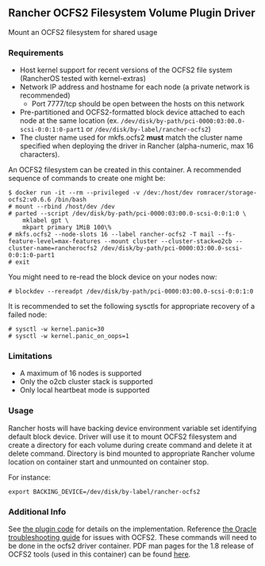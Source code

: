 ## Rancher OCFS2 Filesystem Volume Plugin Driver

Mount an OCFS2 filesystem for shared usage

### Requirements

* Host kernel support for recent versions of the OCFS2 file system (RancherOS tested with kernel-extras)
* Network IP address and hostname for each node (a private network is recommended)
  - Port 7777/tcp should be open between the hosts on this network
* Pre-partitioned and OCFS2-formatted block device attached to each node at the same location (ex. `/dev/disk/by-path/pci-0000:03:00.0-scsi-0:0:1:0-part1` or `/dev/disk/by-label/rancher-ocfs2`)
* The cluster name used for mkfs.ocfs2 **must** match the cluster name specified when deploying the driver in Rancher (alpha-numeric, max 16 characters).

An OCFS2 filesystem can be created in this container. A recommended sequence of commands to create one might be:
```
$ docker run -it --rm --privileged -v /dev:/host/dev romracer/storage-ocfs2:v0.6.6 /bin/bash
# mount --rbind /host/dev /dev
# parted --script /dev/disk/by-path/pci-0000:03:00.0-scsi-0:0:1:0 \
    mklabel gpt \
    mkpart primary 1MiB 100\%
# mkfs.ocfs2 --node-slots 16 --label rancher-ocfs2 -T mail --fs-feature-level=max-features --mount cluster --cluster-stack=o2cb --cluster-name=rancherocfs2 /dev/disk/by-path/pci-0000:03:00.0-scsi-0:0:1:0-part1
# exit
```
You might need to re-read the block device on your nodes now:
```
# blockdev --rereadpt /dev/disk/by-path/pci-0000:03:00.0-scsi-0:0:1:0
```
It is recommended to set the following sysctls for appropriate recovery of a failed node:
```
# sysctl -w kernel.panic=30
# sysctl -w kernel.panic_on_oops=1
```

### Limitations

* A maximum of 16 nodes is supported
* Only the o2cb cluster stack is supported
* Only local heartbeat mode is supported

### Usage
Rancher hosts will have backing device environment variable set identifying default block device.  Driver will use it to mount OCFS2 filesystem and create a directory for each volume during create command and delete it at delete command.  Directory is bind mounted to appropriate Rancher volume location on container start and unmounted on container stop.

For instance:
```
export BACKING_DEVICE=/dev/disk/by-label/rancher-ocfs2
```

### Additional Info
See [the plugin code][1] for details on the implementation.
Reference [the Oracle troubleshooting guide][2] for issues with OCFS2.  These commands will need to be done in the ocfs2 driver container.
PDF man pages for the 1.8 release of OCFS2 tools (used in this container) can be found [here][3].

[1]: https://github.com/romracer/storage/tree/add_ocfs2_driver/package/ocfs2
[2]: https://docs.oracle.com/cd/E52668_01/E54669/html/ol7-tshoot-ocfs2.html
[3]: https://oss.oracle.com/projects/ocfs2/dist/documentation/v1.8/ocfs2-1_8_2-manpages.pdf
